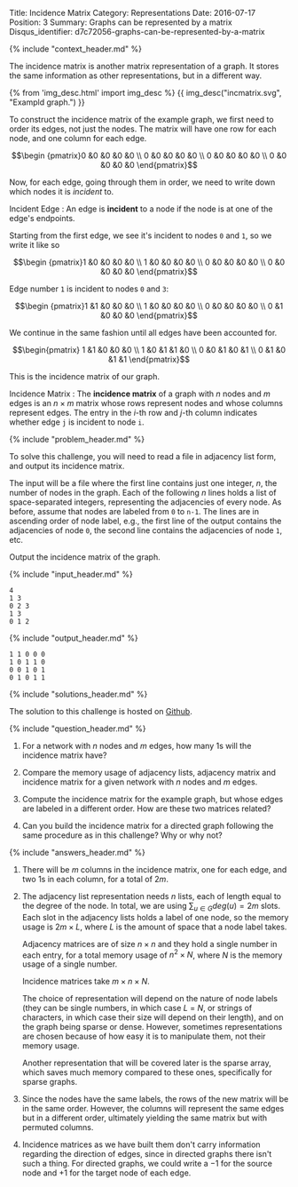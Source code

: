 Title: Incidence Matrix
Category: Representations
Date: 2016-07-17
Position: 3
Summary: Graphs can be represented by a matrix
Disqus_identifier: d7c72056-graphs-can-be-represented-by-a-matrix


{% include "context_header.md" %}

The incidence matrix is another matrix representation of a graph. It stores
the same information as other representations, but in a different way.

{% from 'img_desc.html' import img_desc %}
{{ img_desc("incmatrix.svg", "Exampld graph.") }}

To construct the incidence matrix of the example graph, we first need to
order its edges, not just the nodes. The matrix will have one row for each
node, and one column for each edge.

$$\begin {pmatrix}0  &0  &0  &0  &0 \\ 0  &0  &0  &0  &0 \\ 0  &0  &0  &0  &0 \\ 0  &0  &0  &0  &0 \end{pmatrix}$$

Now, for each edge, going through them in order, we need to write down
which nodes it is *incident* to.

Incident Edge[](#incident-edge)
: An edge is **incident** to a node if the node is at one of the edge's
endpoints.

Starting from the first edge, we see it's incident to nodes `0` and `1`, so
we write it like so

$$\begin {pmatrix}1  &0  &0  &0  &0 \\ 1  &0  &0  &0  &0 \\ 0  &0  &0  &0  &0 \\ 0  &0  &0  &0  &0 \end{pmatrix}$$

Edge number `1` is incident to nodes `0` and `3`:

$$\begin {pmatrix}1  &1  &0  &0  &0 \\ 1  &0  &0  &0  &0 \\ 0  &0  &0  &0  &0 \\ 0  &1  &0  &0  &0 \end{pmatrix}$$

We continue in the same fashion until all edges have been accounted for.

$$\begin{pmatrix} 1  &1  &0  &0  &0 \\ 1  &0  &1  &1  &0 \\ 0  &0  &1  &0  &1 \\ 0  &1  &0  &1  &1 \end{pmatrix}$$


This is the incidence matrix of our graph.

Incidence Matrix[](#adjacency-matrix)
: The **incidence matrix** of a graph with $n$ nodes and $m$ edges is an
$n \times m$ matrix whose rows represent nodes and whose columns represent
edges. The entry in the $i$-th row and $j$-th column indicates whether edge
`j` is incident to node `i`.


{% include "problem_header.md" %}

To solve this challenge, you will need to read a file in adjacency list
form, and output its incidence matrix.

The input will be a file where the first line contains just one integer,
$n$, the number of nodes in the graph. Each of the following $n$ lines
holds a list of space-separated integers, representing the adjacencies of
every node. As before, assume that nodes are labeled from `0` to `n-1`. The
lines are in ascending order of node label, e.g., the first line of the
output contains the adjacencies of node `0`, the second line contains the
adjacencies of node `1`, etc.

Output the incidence matrix of the graph.


{% include "input_header.md" %}

```
4
1 3
0 2 3
1 3
0 1 2
```

{% include "output_header.md" %}

```
1 1 0 0 0
1 0 1 1 0
0 0 1 0 1
0 1 0 1 1
```

{% include "solutions_header.md" %}

The solution to this challenge is hosted on
[Github](https://github.com/leotrs/erdos/blob/master/solutions/reprs/incmatrix.py).


{% include "question_header.md" %}

1. For a network with $n$ nodes and $m$ edges, how many $1$s will the
   incidence matrix have?

2. Compare the memory usage of adjacency lists, adjacency matrix and
   incidence matrix for a given network with $n$ nodes and $m$ edges.

3. Compute the incidence matrix for the example graph, but whose edges are
   labeled in a different order. How are these two matrices related?

4. Can you build the incidence matrix for a directed graph following the
   same procedure as in this challenge? Why or why not?


{% include "answers_header.md" %}

1. There will be $m$ columns in the incidence matrix, one for each edge,
   and two $1$s in each column, for a total of $2m$.

2. The adjacency list representation needs $n$ lists, each of length equal
   to the degree of the node.  In total, we are using $\sum_{u \in G}
   deg(u) = 2m$ slots.  Each slot in the adjacency lists holds a label of
   one node, so the memory usage is $2m \times L$, where $L$ is the amount
   of space that a node label takes.

    Adjacency matrices are of size $n \times n$ and they hold a single
    number in each entry, for a total memory usage of $n^2 \times N$, where
    $N$ is the memory usage of a single number.

    Incidence matrices take $m \times n \times N$.

    The choice of representation will depend on the nature of node labels
    (they can be single numbers, in which case $L$ = $N$, or strings of
    characters, in which case their size will depend on their length), and
    on the graph being sparse or dense.  However, sometimes representations
    are chosen because of how easy it is to manipulate them, not their
    memory usage.

    Another representation that will be covered later is the sparse array,
    which saves much memory compared to these ones, specifically for
    sparse graphs.

3. Since the nodes have the same labels, the rows of the new matrix will be
   in the same order.  However, the columns will represent the same edges
   but in a different order, ultimately yielding the same matrix but with
   permuted columns.

4. Incidence matrices as we have built them don't carry information
   regarding the direction of edges, since in directed graphs there isn't
   such a thing.  For directed graphs, we could write a $-1$ for the source
   node and $+1$ for the target node of each edge.
